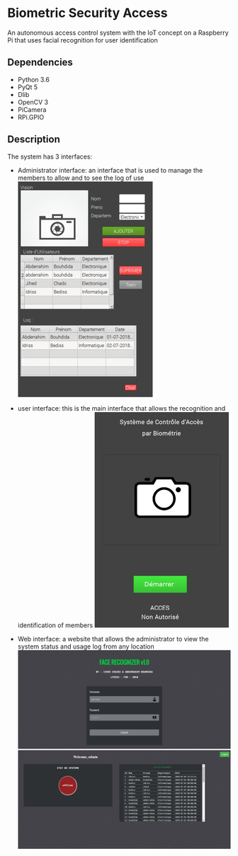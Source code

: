 # Biometric Security Access 

An autonomous access control system with the IoT concept on a Raspberry Pi that uses facial recognition for user identification

## Dependencies
- Python 3.6
- PyQt 5
- Dlib
- OpenCV 3
- PiCamera
- RPi.GPIO

## Description

The system has 3 interfaces:
- Administrator interface: an interface that is used to manage the members to allow and to see the log of use
  ![Admin](https://raw.githubusercontent.com/AbderrahimBouhdida/ScAB/master/sc/admin.jpg?token=AKCLWUCG4ELxT8TYTH1DX5ki3zbyrPUuks5bWJWNwA%3D%3D)

- user interface: this is the main interface that allows the recognition and identification of members
  ![user](https://raw.githubusercontent.com/AbderrahimBouhdida/ScAB/master/sc/user.jpg?token=AKCLWXKP0Lx-ijK-gGQpEPnbrtK4mOSHks5bWJVswA%3D%3D)
  
- Web interface: a website that allows the administrator to view the system status and usage log from any location
  ![Web](https://raw.githubusercontent.com/AbderrahimBouhdida/ScAB/master/sc/web1.jpg?token=AKCLWdallMyc_gKrKStM_QHwN8oEMwNpks5bWJVRwA%3D%3D)
  ![Web](https://raw.githubusercontent.com/AbderrahimBouhdida/ScAB/master/sc/web2.jpg?token=AKCLWWNeQwGeT_agAD8ArKq3HyRCFzL9ks5bWJUxwA%3D%3D)
